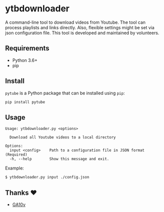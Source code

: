# ytbdownloader

A command-line tool to download videos from Youtube. The tool can process playlists and links directly. Also, flexible settings might be set via json configuration file.
This tool is developed and maintained by volunteers.

## Requirements

- Python 3.6+
- pip

## Install

`pytube` is a Python package that can be installed using `pip`:

``` sh
pip install pytube
```

## Usage

``` plain
Usage: ytbdownloader.py <options>

  Download all Youtube videos to a local directory

Options:
  input <config>    Path to a configuration file in JSON format (Required)
  -h, --help        Show this message and exit.
```

Example:

``` sh
$ ytbdownloader.py input ./config.json
```

## Thanks ❤️
* [GA10v](https://github.com/GA10v)


